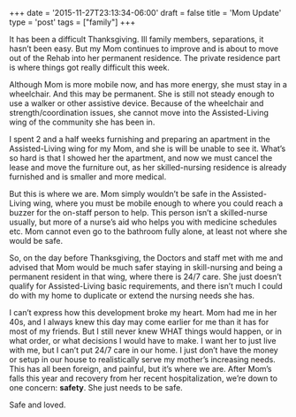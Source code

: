 +++
date = '2015-11-27T23:13:34-06:00'
draft = false
title = 'Mom Update'
type = 'post'
tags = ["family"]
+++


It has been a difficult Thanksgiving. Ill family members, separations, it hasn’t been easy. But my Mom continues to improve and is about to move out of the Rehab into her permanent residence. The private residence part is where things got really difficult this week.<br />

Although Mom is more mobile now, and has more energy, she must stay in a wheelchair. And this may be permanent. She is still not steady enough to use a walker or other assistive device. Because of the wheelchair and strength/coordination issues, she cannot move into the Assisted-Living wing of the community she has been in.<br />

I spent 2 and a half weeks furnishing and preparing an apartment in the Assisted-Living wing for my Mom, and she is will be unable to see it. What’s so hard is that I showed her the apartment, and now we must cancel the lease and move the furniture out, as her skilled-nursing residence is already furnished and is smaller and more medical.<br />

But this is where we are. Mom simply wouldn’t be safe in the Assisted-Living wing, where you must be mobile enough to where you could reach a buzzer for the on-staff person to help. This person isn’t a skilled-nurse usually, but more of a nurse’s aid who helps you with medicine schedules etc. Mom cannot even go to the bathroom fully alone, at least not where she would be safe.<br />

So, on the day before Thanksgiving, the Doctors and staff met with me and advised that Mom would be much safer staying in skill-nursing and being a permanent resident in that wing, where there is 24/7 care. She just doesn’t qualify for Assisted-Living basic requirements, and there isn’t much I could do with my home to duplicate or extend the nursing needs she has.<br />

I can’t express how this development broke my heart. Mom had me in her 40s, and I always knew this day may come earlier for me than it has for most of my friends. But I still never knew WHAT things would happen, or in what order, or what decisions I would have to make. I want her to just live with me, but I can’t put 24/7 care in our home. I just don’t have the money or setup in our house to realistically serve my mother’s increasing needs. This has all been foreign, and painful, but it’s where we are. After Mom’s falls this year and recovery from her recent hospitalization, we’re down to one concern: <b>safety</b>. She just needs to be safe.<br />

Safe and loved.